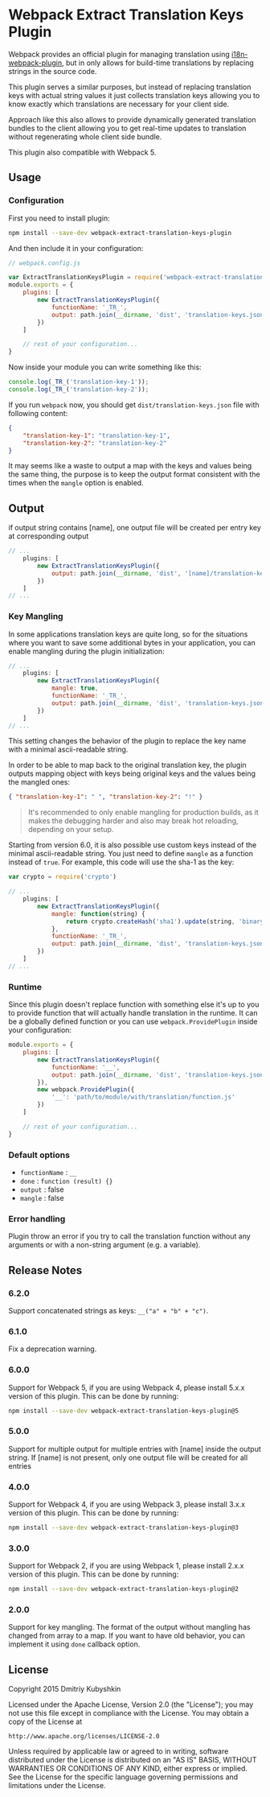 # Webpack Extract Translation Keys Plugin

Webpack provides an official plugin for managing translation using [i18n-webpack-plugin](https://github.com/webpack/i18n-webpack-plugin), but in only allows for build-time translations by replacing strings in the source code.

This plugin serves a similar purposes, but instead of replacing translation keys with actual string values it just collects translation keys allowing you to know exactly which translations are necessary for your client side.

Approach like this also allows to provide dynamically generated translation bundles to the client allowing you to get real-time updates to translation without regenerating whole client side bundle.

This plugin also compatible with Webpack 5.

## Usage

### Configuration

First you need to install plugin:

```bash
npm install --save-dev webpack-extract-translation-keys-plugin
```

And then include it in your configuration:

```javascript
// webpack.config.js

var ExtractTranslationKeysPlugin = require('webpack-extract-translation-keys-plugin');
module.exports = {
    plugins: [
        new ExtractTranslationKeysPlugin({
            functionName: '_TR_',
            output: path.join(__dirname, 'dist', 'translation-keys.json')
        })
    ]

    // rest of your configuration...
}
```

Now inside your module you can write something like this:

```js
console.log(_TR_('translation-key-1'));
console.log(_TR_('translation-key-2'));
```

If you run `webpack` now, you should get `dist/translation-keys.json` file with following content:

```json
{
    "translation-key-1": "translation-key-1",
    "translation-key-2": "translation-key-2"
}
```

It may seems like a waste to output a map with the keys and values being the same thing, the purpose is to keep the output format consistent with the times when the `mangle` option is enabled.

## Output

if output string contains [name], one output file will be created per entry key at corresponding output


```js
// ...
    plugins: [
        new ExtractTranslationKeysPlugin({
            output: path.join(__dirname, 'dist', '[name]/translation-keys.json')
        })
    ]
// ...
```

### Key Mangling

In some applications translation keys are quite long, so for the situations where you want to save some additional bytes in your application, you can enable mangling during the plugin initialization:

```js
// ...
    plugins: [
        new ExtractTranslationKeysPlugin({
            mangle: true,
            functionName: '_TR_',
            output: path.join(__dirname, 'dist', 'translation-keys.json')
        })
    ]
// ...
```

This setting changes the behavior of the plugin to replace the key name with a minimal ascii-readable string.

In order to be able to map back to the original translation key, the plugin outputs mapping object with keys being original keys and the values being the mangled ones:

```json
{ "translation-key-1": " ", "translation-key-2": "!" }
```

> It's recommended to only enable mangling for production builds, as it makes the debugging harder and also may break hot reloading, depending on your setup.

Starting from version 6.0, it is also possible use custom keys instead of the minimal ascii-readable string. You just need to define `mangle` as a function instead of `true`. For example, this code will use the sha-1 as the key:

```js
var crypto = require('crypto')

// ...
    plugins: [
        new ExtractTranslationKeysPlugin({
            mangle: function(string) {
                return crypto.createHash('sha1').update(string, 'binary').digest('hex')
            },
            functionName: '_TR_',
            output: path.join(__dirname, 'dist', 'translation-keys.json')
        })
    ]
// ...
```

### Runtime

Since this plugin doesn't replace function with something else it's up to you to provide function that will actually handle translation in the runtime. It can be a globally defined function or you can use `webpack.ProvidePlugin` inside your configuration:

```js
module.exports = {
    plugins: [
        new ExtractTranslationKeysPlugin({
            functionName: '__',
            output: path.join(__dirname, 'dist', 'translation-keys.json')
        }),
        new webpack.ProvidePlugin({
            '__': 'path/to/module/with/translation/function.js'
        })
    ]

    // rest of your configuration...
}
```

### Default options

* `functionName` : `__`
* `done` : `function (result) {}`
* `output` : false
* `mangle` : false

### Error handling

Plugin throw an error if you try to call the translation function without any arguments or with a non-string argument (e.g. a variable).

## Release Notes

### 6.2.0

Support concatenated strings as keys: `__("a" + "b" + "c")`.

### 6.1.0

Fix a deprecation warning.

### 6.0.0

Support for Webpack 5, if you are using Webpack 4, please install 5.x.x version of this plugin. This can be done by running:

```bash
npm install --save-dev webpack-extract-translation-keys-plugin@5
```

### 5.0.0

Support for multiple output for multiple entries with [name] inside the output string. If [name] is not present, only one output file will be created for all entries

### 4.0.0

Support for Webpack 4, if you are using Webpack 3, please install 3.x.x version of this plugin. This can be done by running:

```bash
npm install --save-dev webpack-extract-translation-keys-plugin@3
```

### 3.0.0

Support for Webpack 2, if you are using Webpack 1, please install 2.x.x version of this plugin. This can be done by running:

```bash
npm install --save-dev webpack-extract-translation-keys-plugin@2
```

### 2.0.0

Support for key mangling. The format of the output without mangling has changed from array to a map. If you want to have old behavior, you can implement it using `done` callback option.

## License

Copyright 2015 Dmitriy Kubyshkin

Licensed under the Apache License, Version 2.0 (the "License");
you may not use this file except in compliance with the License.
You may obtain a copy of the License at

    http://www.apache.org/licenses/LICENSE-2.0

Unless required by applicable law or agreed to in writing, software
distributed under the License is distributed on an "AS IS" BASIS,
WITHOUT WARRANTIES OR CONDITIONS OF ANY KIND, either express or implied.
See the License for the specific language governing permissions and
limitations under the License.
